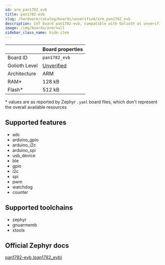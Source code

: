 ```yaml
---
id: arm_pan1782_evb
title: pan1782-evb
slug: /hardware/catalog/boards/unverified/arm_pan1782_evb
description: IoT board pan1782-evb, compatible with Golioth at unverified level.
image: /img/boards/arm/null
sidebar_class_name: hide-item
---
```


[//]: # (This is an auto-generated file, do not edit! Changes to it will be lost upon re-generation)



|                | Board properties     |
| -------------  | -------------------- |
| Board ID       | `pan1782_evb` |
| Golioth Level  | [Unverified](/hardware#unverified-boards) |
| Architecture   | ARM |
| RAM*           | 128 kB |
| Flash*         | 512 kB |

\* values are as reported by Zephyr `.yaml` board files, which don't represent the overall available resources



## Supported features

* adc
* arduino_gpio
* arduino_i2c
* arduino_spi
* usb_device
* ble
* gpio
* i2c
* spi
* pwm
* watchdog
* counter

## Supported toolchains

* zephyr
* gnuarmemb
* xtools

## Official Zephyr docs

[pan1782-evb (pan1782_evb)](https://docs.zephyrproject.org/latest/boards/arm/pan1782_evb/doc/index.html)
